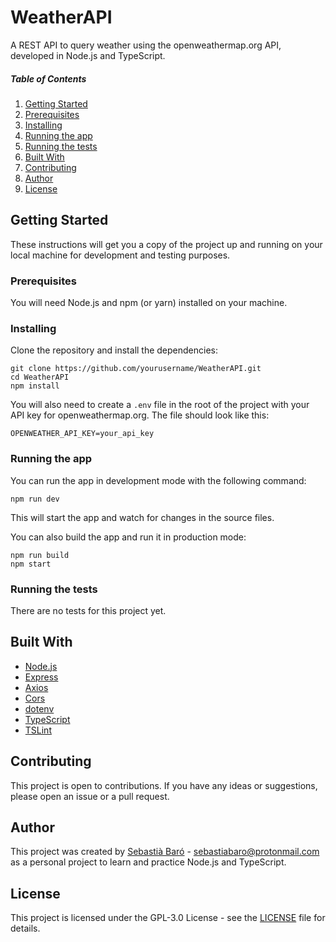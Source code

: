 # WeatherAPI

A REST API to query weather using the openweathermap.org API, developed in Node.js and TypeScript.

##### Table of Contents 
1. [Getting Started](#getting-started)
2. [Prerequisites](#prerequisites)
3. [Installing](#installing)
4. [Running the app](#running-the-app)
5. [Running the tests](#running-the-tests)
6. [Built With](#built-with)
7. [Contributing](#contributing)
8. [Author](#author)
9. [License](#License)

## Getting Started

These instructions will get you a copy of the project up and running on your local machine for development and testing purposes.

### Prerequisites

You will need Node.js and npm (or yarn) installed on your machine.

### Installing

Clone the repository and install the dependencies:
```
git clone https://github.com/yourusername/WeatherAPI.git
cd WeatherAPI
npm install
```

You will also need to create a `.env` file in the root of the project with your API key for openweathermap.org. The file should look like this:
```
OPENWEATHER_API_KEY=your_api_key
```

### Running the app

You can run the app in development mode with the following command:
```
npm run dev
```

This will start the app and watch for changes in the source files.

You can also build the app and run it in production mode:
```
npm run build
npm start
```

### Running the tests

There are no tests for this project yet.

## Built With

- [Node.js](https://nodejs.org/)
- [Express](https://expressjs.com/)
- [Axios](https://github.com/axios/axios)
- [Cors](https://github.com/expressjs/cors)
- [dotenv](https://github.com/motdotla/dotenv)
- [TypeScript](https://www.typescriptlang.org/)
- [TSLint](https://palantir.github.io/tslint/)

## Contributing

This project is open to contributions. If you have any ideas or suggestions, please open an issue or a pull request.

## Author

This project was created by [Sebastià Baró](https://github.com/SebastiaBaro) - [sebastiabaro@protonmail.com](mailto:sebastiabaro@protonmail.com) as a personal project to learn and practice Node.js and TypeScript.

## License

This project is licensed under the GPL-3.0 License - see the [LICENSE](LICENSE) file for details.